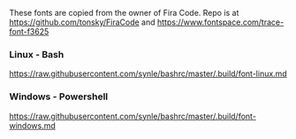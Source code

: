 These fonts are copied from the owner of Fira Code. Repo is at https://github.com/tonsky/FiraCode and https://www.fontspace.com/trace-font-f3625

### Linux - Bash

https://raw.githubusercontent.com/synle/bashrc/master/.build/font-linux.md

### Windows - Powershell

https://raw.githubusercontent.com/synle/bashrc/master/.build/font-windows.md
